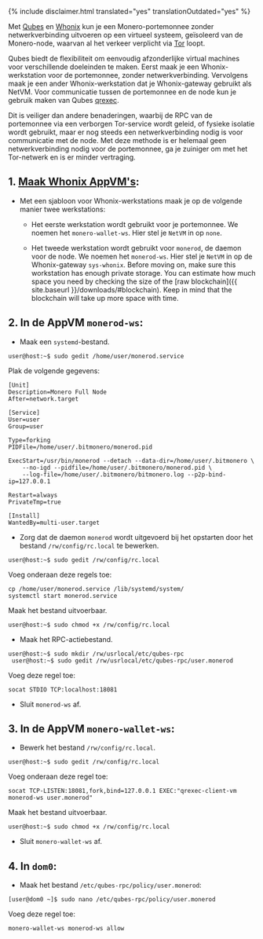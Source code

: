 {% include disclaimer.html translated="yes" translationOutdated="yes" %}

Met [Qubes](https://qubes-os.org) en [Whonix](https://whonix.org) kun je een
Monero-portemonnee zonder netwerkverbinding uitvoeren op een virtueel
systeem, geïsoleerd van de Monero-node, waarvan al het verkeer verplicht via
[Tor](https://torproject.org) loopt.

Qubes biedt de flexibiliteit om eenvoudig afzonderlijke virtual machines
voor verschillende doeleinden te maken. Eerst maak je een Whonix-werkstation
voor de portemonnee, zonder netwerkverbinding. Vervolgens maak je een ander
Whonix-werkstation dat je Whonix-gateway gebruikt als NetVM. Voor
communicatie tussen de portemonnee en de node kun je gebruik maken van Qubes
[qrexec](https://www.qubes-os.org/doc/qrexec3/).

Dit is veiliger dan andere benaderingen, waarbij de RPC van de portemonnee
via een verborgen Tor-service wordt geleid, of fysieke isolatie wordt
gebruikt, maar er nog steeds een netwerkverbinding nodig is voor
communicatie met de node. Met deze methode is er helemaal geen
netwerkverbinding nodig voor de portemonnee, ga je zuiniger om met het
Tor-netwerk en is er minder vertraging.

## 1. [Maak Whonix AppVM's](https://www.whonix.org/wiki/Qubes/Install):

+ Met een sjabloon voor Whonix-werkstations maak je op de volgende manier
  twee werkstations:

  - Het eerste werkstation wordt gebruikt voor je portemonnee. We noemen het
    `monero-wallet-ws`. Hier stel je `NetVM` in op `none`.

  - Het tweede werkstation wordt gebruikt voor `monerod`, de daemon voor de
    node. We noemen het `monerod-ws`. Hier stel je `NetVM` in op de
    Whonix-gateway `sys-whonix`. Before moving on, make sure this
    workstation has enough private storage. You can estimate how much space
    you need by checking the size of the [raw blockchain]({{ site.baseurl
    }}/downloads/#blockchain). Keep in mind that the blockchain will take up
    more space with time.

## 2. In de AppVM `monerod-ws`:

+ Maak een `systemd`-bestand.

```
user@host:~$ sudo gedit /home/user/monerod.service
```

Plak de volgende gegevens:

```
[Unit]
Description=Monero Full Node
After=network.target

[Service]
User=user
Group=user

Type=forking
PIDFile=/home/user/.bitmonero/monerod.pid

ExecStart=/usr/bin/monerod --detach --data-dir=/home/user/.bitmonero \
    --no-igd --pidfile=/home/user/.bitmonero/monerod.pid \
    --log-file=/home/user/.bitmonero/bitmonero.log --p2p-bind-ip=127.0.0.1

Restart=always
PrivateTmp=true

[Install]
WantedBy=multi-user.target
```

+ Zorg dat de daemon `monerod` wordt uitgevoerd bij het opstarten door het
  bestand `/rw/config/rc.local` te bewerken.

```
user@host:~$ sudo gedit /rw/config/rc.local
```

Voeg onderaan deze regels toe:

```
cp /home/user/monerod.service /lib/systemd/system/
systemctl start monerod.service
```

Maak het bestand uitvoerbaar.

```
user@host:~$ sudo chmod +x /rw/config/rc.local
```

+ Maak het RPC-actiebestand.

```
user@host:~$ sudo mkdir /rw/usrlocal/etc/qubes-rpc
 user@host:~$ sudo gedit /rw/usrlocal/etc/qubes-rpc/user.monerod
```

Voeg deze regel toe:

```
socat STDIO TCP:localhost:18081
```

+ Sluit `monerod-ws` af.

## 3. In de AppVM `monero-wallet-ws`:

+ Bewerk het bestand `/rw/config/rc.local`.

```
user@host:~$ sudo gedit /rw/config/rc.local
```

Voeg onderaan deze regel toe:

```
socat TCP-LISTEN:18081,fork,bind=127.0.0.1 EXEC:"qrexec-client-vm monerod-ws user.monerod"
```

Maak het bestand uitvoerbaar.

```
user@host:~$ sudo chmod +x /rw/config/rc.local
```

+ Sluit `monero-wallet-ws` af.

## 4. In `dom0`:

+ Maak het bestand `/etc/qubes-rpc/policy/user.monerod`:

```
[user@dom0 ~]$ sudo nano /etc/qubes-rpc/policy/user.monerod
```

Voeg deze regel toe:

```
monero-wallet-ws monerod-ws allow
```
